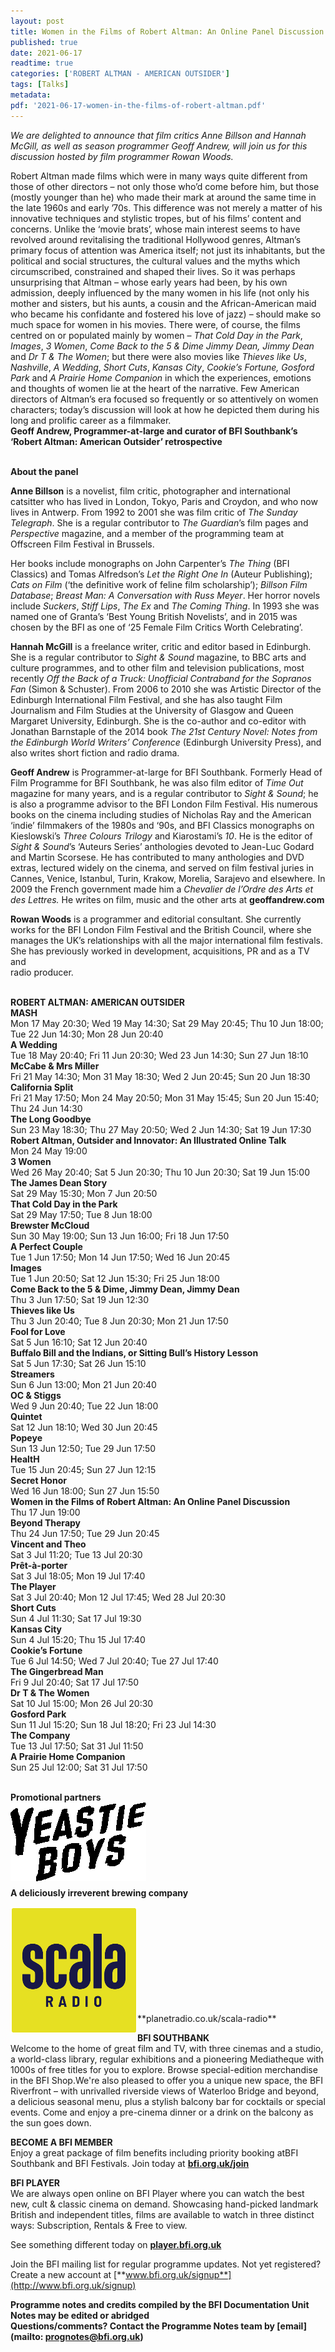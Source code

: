```yaml
---
layout: post
title: Women in the Films of Robert Altman: An Online Panel Discussion
published: true
date: 2021-06-17
readtime: true
categories: ['ROBERT ALTMAN - AMERICAN OUTSIDER']
tags: [Talks]
metadata: 
pdf: '2021-06-17-women-in-the-films-of-robert-altman.pdf'
---
```


_We are delighted to announce that film critics Anne Billson and Hannah McGill, as well as season programmer Geoff Andrew, will join us for this discussion hosted by film programmer Rowan Woods._

Robert Altman made films which were in many ways quite different from those of other directors – not only those who’d come before him, but those (mostly younger than he) who made their mark at around the same time in the late 1960s and early ’70s. This difference was not merely a matter of his innovative techniques and stylistic tropes, but of his films’ content and concerns. Unlike the ‘movie brats’, whose main interest seems to have revolved around revitalising the traditional Hollywood genres, Altman’s primary focus of attention was America itself; not just its inhabitants, but the political and social structures, the cultural values and the myths which circumscribed, constrained and shaped their lives. So it was perhaps unsurprising that Altman – whose early years had been, by his own admission, deeply influenced by the many women in his life (not only his mother and sisters, but his aunts, a cousin and the African-American maid who became his confidante and fostered his love of jazz) – should make so much space for women in his movies. There were, of course, the films centred on or populated mainly by women – _That Cold Day in the Park_, _Images_, _3 Women_, _Come Back to the 5 & Dime Jimmy Dean, Jimmy Dean_ and _Dr T & The Women_; but there were also movies like _Thieves like Us_, _Nashville_, _A Wedding_, _Short Cuts_, _Kansas City_, _Cookie’s Fortune,_ _Gosford Park_ and _A Prairie Home Companion_ in which the experiences, emotions and thoughts of women lie at the heart of the narrative. Few American directors of Altman’s era focused so frequently or so attentively on women characters; today’s discussion will look at how he depicted them during his long and prolific career as a filmmaker.  
**Geoff Andrew, Programmer-at-large and curator of BFI Southbank’s  
‘Robert Altman: American Outsider’ retrospective**
<br><br>

**About the panel**  

**Anne Billson** is a novelist, film critic, photographer and international catsitter who has lived in London, Tokyo, Paris and Croydon, and who now lives in Antwerp. From 1992 to 2001 she was film critic of _The Sunday Telegraph_.  She is a regular contributor to _The Guardian_’s film pages and _Perspective_ magazine, and a member of the programming team at Offscreen Film Festival in Brussels.

Her books include monographs on John Carpenter’s _The Thing_ (BFI Classics) and Tomas Alfredson’s _Let the Right One In_ (Auteur Publishing); _Cats on Film_ (‘the definitive work of feline film scholarship’); _Billson Film Database_; _Breast Man: A Conversation with Russ Meyer_. Her horror novels include _Suckers_, _Stiff Lips_, _The Ex_ and _The Coming Thing_. In 1993 she was named one of Granta’s ‘Best Young British Novelists’, and in 2015 was chosen by the BFI as one of ‘25 Female Film Critics Worth Celebrating’.

**Hannah McGill** is a freelance writer, critic and editor based in Edinburgh.  She is a regular contributor to _Sight & Sound_ magazine, to BBC arts and culture programmes, and to other film and television publications, most recently _Off the Back of a Truck: Unofficial Contraband for the Sopranos Fan_ (Simon & Schuster). From 2006 to 2010 she was Artistic Director of the Edinburgh International Film Festival, and she has also taught Film Journalism and Film Studies at the University of Glasgow and Queen Margaret University, Edinburgh. She is the co-author and co-editor with Jonathan Barnstaple of the 2014 book _The 21st Century Novel: Notes from the Edinburgh World Writers’ Conference_ (Edinburgh University Press), and also writes short fiction and  radio drama.

**Geoff Andrew** is Programmer-at-large for BFI Southbank. Formerly Head of Film Programme for BFI Southbank, he was also film editor of _Time Out_ magazine for many years, and is a regular contributor to _Sight & Sound_; he is also a programme advisor to the BFI London Film Festival. His numerous books on the cinema including studies of Nicholas Ray and the American ‘indie’ filmmakers of the 1980s and ‘90s, and BFI Classics monographs on Kieslowski’s _Three Colours Trilogy_ and Kiarostami’s _10_. He is the editor of _Sight & Sound_’s ‘Auteurs Series’ anthologies devoted to Jean-Luc Godard and Martin Scorsese. He has contributed to many anthologies and DVD extras, lectured widely on the cinema, and served on film festival juries in Cannes, Venice, Istanbul, Turin, Krakow, Morelia, Sarajevo and elsewhere. In 2009 the French government made him a _Chevalier de l’Ordre des Arts et des Lettres._ He writes on film, music and the other arts at **geoffandrew.com**

**Rowan Woods** is a programmer and editorial consultant. She currently works for the BFI London Film Festival and the British Council, where she manages the UK’s relationships with all the major international film festivals. She has previously worked in development, acquisitions, PR and as a TV and  
radio producer.
<br><br>

**ROBERT ALTMAN: AMERICAN OUTSIDER**      
**MASH**<br>
Mon 17 May 20:30; Wed 19 May 14:30; Sat 29 May 20:45; Thu 10 Jun 18:00; Tue 22 Jun 14:30; Mon 28 Jun 20:40  
**A Wedding**<br>
Tue 18 May 20:40; Fri 11 Jun 20:30; Wed 23 Jun 14:30; Sun 27 Jun 18:10  
**McCabe & Mrs Miller**<br>
Fri 21 May 14:30; Mon 31 May 18:30; Wed 2 Jun 20:45; Sun 20 Jun 18:30  
**California Split**<br>
Fri 21 May 17:50; Mon 24 May 20:50; Mon 31 May 15:45; Sun 20 Jun 15:40; Thu 24 Jun 14:30  
**The Long Goodbye**<br>
Sun 23 May 18:30; Thu 27 May 20:50; Wed 2 Jun 14:30; Sat 19 Jun 17:30  
**Robert Altman, Outsider and Innovator: An Illustrated Online Talk**<br>
Mon 24 May 19:00  
**3 Women**<br>
Wed 26 May 20:40; Sat 5 Jun 20:30; Thu 10 Jun 20:30; Sat 19 Jun 15:00  
**The James Dean Story**<br>
Sat 29 May 15:30; Mon 7 Jun 20:50  
**That Cold Day in the Park**<br>
Sat 29 May 17:50; Tue 8 Jun 18:00  
**Brewster McCloud**<br>
Sun 30 May 19:00; Sun 13 Jun 16:00; Fri 18 Jun 17:50  
**A Perfect Couple**<br>
Tue 1 Jun 17:50; Mon 14 Jun 17:50; Wed 16 Jun 20:45  
**Images**<br>
Tue 1 Jun 20:50; Sat 12 Jun 15:30; Fri 25 Jun 18:00  
**Come Back to the 5 & Dime, Jimmy Dean, Jimmy Dean**<br>
Thu 3 Jun 17:50; Sat 19 Jun 12:30  
**Thieves like Us**<br>
Thu 3 Jun 20:40; Tue 8 Jun 20:30; Mon 21 Jun 17:50  
**Fool for Love**<br>
Sat 5 Jun 16:10; Sat 12 Jun 20:40  
**Buffalo Bill and the Indians, or Sitting Bull’s History Lesson**<br>
Sat 5 Jun 17:30; Sat 26 Jun 15:10  
**Streamers**<br>
Sun 6 Jun 13:00; Mon 21 Jun 20:40  
**OC & Stiggs**<br>
Wed 9 Jun 20:40; Tue 22 Jun 18:00  
**Quintet**<br>
Sat 12 Jun 18:10; Wed 30 Jun 20:45  
**Popeye**<br>
Sun 13 Jun 12:50; Tue 29 Jun 17:50  
**HealtH**<br>
Tue 15 Jun 20:45; Sun 27 Jun 12:15  
**Secret Honor**<br>
Wed 16 Jun 18:00; Sun 27 Jun 15:50  
**Women in the Films of Robert Altman: An Online Panel Discussion**<br>
Thu 17 Jun 19:00  
**Beyond Therapy**<br>
Thu 24 Jun 17:50; Tue 29 Jun 20:45  
**Vincent and Theo**    
Sat 3 Jul 11:20; Tue 13 Jul 20:30  
**Prêt-à-porter**<br>
Sat 3 Jul 18:05; Mon 19 Jul 17:40<br>
**The Player**<br>
Sat 3 Jul 20:40; Mon 12 Jul 17:45; Wed 28 Jul 20:30<br>
**Short Cuts**<br>
Sun 4 Jul 11:30; Sat 17 Jul 19:30<br>
**Kansas City**<br>
Sun 4 Jul 15:20; Thu 15 Jul 17:40<br>
**Cookie’s Fortune**<br>
Tue 6 Jul 14:50; Wed 7 Jul 20:40; Tue 27 Jul 17:40<br>
**The Gingerbread Man**<br>
Fri 9 Jul 20:40; Sat 17 Jul 17:50<br>
**Dr T & The Women**<br>
Sat 10 Jul 15:00; Mon 26 Jul 20:30<br>
**Gosford Park**<br>
Sun 11 Jul 15:20; Sun 18 Jul 18:20; Fri 23 Jul 14:30<br>
**The Company**<br>
Tue 13 Jul 17:50; Sat 31 Jul 11:50<br>
**A Prairie Home Companion**<br>
Sun 25 Jul 12:00; Sat 31 Jul 17:50<br>
<br>



**Promotional partners**  
<img style="float: left;" src="/img/partner/yeastie-boys-logo.png" alt="Yeastie Boys" title="Yeastie Boys">
<br><br><br><br><br><br><br><br>
**A deliciously irreverent brewing company**  

<img style="float: left;" src="/img/partner/scala-radio-logo.png" alt="Scala Radio" title="Scala Radio">
<br><br><br><br><br><br><br><br><br><br>
**planetradio.co.uk/scala-radio**  
<br>

**BFI SOUTHBANK**  
Welcome to the home of great film and TV, with three cinemas and a studio, a world-class library, regular exhibitions and a pioneering Mediatheque with 1000s of free titles for you to explore. Browse special-edition merchandise in the BFI Shop.We&#39;re also pleased to offer you a unique new space, the BFI Riverfront – with unrivalled riverside views of Waterloo Bridge and beyond, a delicious seasonal menu, plus a stylish balcony bar for cocktails or special events. Come and enjoy a pre-cinema dinner or a drink on the balcony as the sun goes down.  

**BECOME A BFI MEMBER**  
Enjoy a great package of film benefits including priority booking atBFI Southbank and BFI Festivals. Join today at [**bfi.org.uk/join**](http://www.bfi.org.uk/join)  

**BFI PLAYER**  
 We are always open online on BFI Player where you can watch the best new, cult &amp; classic cinema on demand. Showcasing hand-picked landmark British and independent titles, films are available to watch in three distinct ways: Subscription, Rentals &amp; Free to view.  

See something different today on [**player.bfi.org.uk**](https://player.bfi.org.uk)  

Join the BFI mailing list for regular programme updates. Not yet registered? Create a new account at [**www.bfi.org.uk/signup**](http://www.bfi.org.uk/signup)

**Programme notes and credits compiled by the BFI Documentation Unit  
Notes may be edited or abridged  
Questions/comments? Contact the Programme Notes team by [email](mailto: prognotes@bfi.org.uk)**
<!--stackedit_data:
eyJoaXN0b3J5IjpbLTIwMDU4OTU5OTJdfQ==
-->
